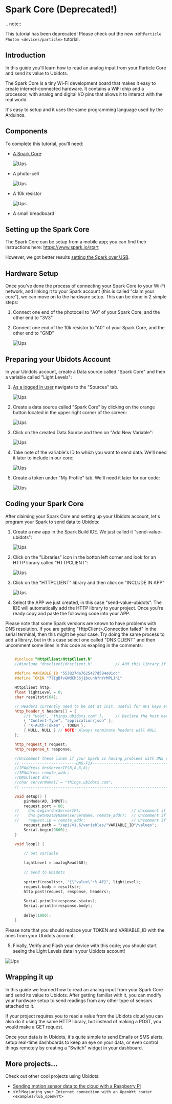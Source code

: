 
# Spark Core (Deprecated!)


.. note::

   This tutorial has been deprecated! Please check out the new :ref:`Particle Photon <devices/particle>` tutorial.



## Introduction

In this guide you'll learn how to read an analog input from your Particle Core and send its value to Ubidots.

The Spark Core is a tiny Wi-Fi development board that makes it easy to create internet-connected hardware. It contains a WiFi chip and a processor, with analog and digital I/O pins that allows it to interact with the real world. 

It's easy to setup and it uses the same programming language used by the Arduinos.

## Components


To complete this tutorial, you'll need:

* [A Spark Core](https://www.spark.io/dev-kits):

    ![Ups](../images/devices/sparkcore.jpg)
    
* A photo-cell
   
    ![Ups](../images/devices/photocell.png)
    
* A 10k resistor
   
    ![Ups](../images/devices/1kresistor.png)
    
* A small breadboard

## Setting up the Spark Core


The Spark Core can be setup from a mobile app; you can find their instructions here: https://www.spark.io/start

However, we got better results [setting the Spark over USB](http://docs.spark.io/connect/).


## Hardware Setup


Once you've done the process of connecting your Spark Core to your Wi-Fi network, and linking it to your Spark account (this is called "claim your core"), we can move on to the hardware setup. This can be done in 2 simple steps:

1. Connect one end of the photocell to "A0" of your Spark Core, and the other end to "3V3" 

2. Connect one end of the 10k resistor to "A0" of your Spark Core, and the other end to "GND"

    ![Ups](../images/devices/sparkcore_setup.png)
    
## Preparing your Ubidots Account

In your Ubidots account, create a Data source called "Spark Core" and then a variable called "Light Levels":

1. [As a logged in user](http://app.ubidots.com/accounts/signin/) navigate to the "Sources" tab.

    ![Ups](../images/devices/sources.png)
    
2. Create a data source called "Spark Core" by clicking on the orange button located in the upper right corner of the screen:

    ![Ups](../images/devices/new-source.png)
    
3. Click on the created Data Source and then on "Add New Variable":

    ![Ups](../images/devices/sparkcore_newvar.png)
    
4. Take note of the variable's ID to which you want to send data. We'll need it later to include in our core:

    ![Ups](../images/devices/sparkcore_newvar2.png)

5. Create a token under "My Profile" tab. We'll need it later for our code:

    ![Ups](../images/devices/electricimp_token.png)
    
## Coding your Spark Core


After claiming your Spark Core and setting up your Ubidots account, let's program your Spark to send data to Ubidots:

1. Create a new app in the Spark Build IDE. We just called it "send-value-ubidots":

    ![Ups](../images/devices/spark_step1.jpg)
    
2. Click on the "Libraries" icon in the botton left corner and look for an HTTP library called "HTTPCLIENT":

    ![Ups](../images/devices/spark_step2.jpg)
    
3. Click on the "HTTPCLIENT" library and then click on "INCLUDE IN APP"

    ![Ups](../images/devices/spark_step3.jpg)
    
4. Select the APP we just created, in this case "send-value-ubidots". The IDE will automatically add the HTTP library to your project. Once you're ready copy and paste the following code into your APP. 

Please note that some Spark versions are known to have problems with DNS resolution. If you are getting "HttpClient>.Connection failed" in the serial terminal, then this might be your case. Try doing the same process to add a library, but in this case select one called "DNS CLIENT" and then uncomment some lines in this code as exapling in the comments:

```c++

    #include "HttpClient/HttpClient.h"
    //#include "dnsclient/dnsclient.h"          // Add this library if your Spark is having problems with DNS
    
    #define VARIABLE_ID "553827da7625427d584e01cc"
    #define TOKEN "7lIgBfvGWdCh56j1bcunhfnYrMPLJh1"

    HttpClient http;
    float lightLevel = 0;
    char resultstr[64];

    // Headers currently need to be set at init, useful for API keys etc.
    http_header_t headers[] = {
        //{ "Host", "things.ubidots.com" },     // Declare the host here if your Spark has DNS problems
        { "Content-Type", "application/json" },
        { "X-Auth-Token" , TOKEN },
        { NULL, NULL } // NOTE: Always terminate headers will NULL
    };

    http_request_t request;
    http_response_t response;

    //Uncomment these lines if your Spark is having problems with DNS resolution:
    // ------------------------DNS-FIX--------------------------------------------
    //IPAddress dnsServerIP(8,8,8,8);
    //IPAddress remote_addr;
    //DNSClient dns;
    //char serverName[] = "things.ubidots.com";
    // ---------------------------------------------------------------------------

    void setup() {
        pinMode(A0, INPUT);
        request.port = 80;
    //    dns.begin(dnsServerIP);                      // Uncomment if having DNS problems
    //    dns.getHostByName(serverName, remote_addr);  // Uncomment if having DNS problems
    //    request.ip = remote_addr;                    // Uncomment if having DNS problems
        request.path = "/api/v1.6/variables/"VARIABLE_ID"/values";
        Serial.begin(9600);
    }

    void loop() {

        // Get variable
    
        lightLevel = analogRead(A0);
    
        // Send to Ubidots
    
        sprintf(resultstr, "{\"value\":%.4f}", lightLevel);
        request.body = resultstr;
        http.post(request, response, headers);
    
        Serial.println(response.status);
        Serial.println(response.body);
    
        delay(1000);
    }

```


Please note that you should replace your TOKEN and VARIABLE_ID with the ones from your Ubidots account.

5. Finally, Verify and Flash your device with this code; you should start seeing the Light Levels data in your Ubidots account!

![Ups](../images/devices/spark_step4.jpg)
    
## Wrapping it up

In this guide we learned how to read an analog input from your Spark Core and send its value to Ubidots. After getting familiar with it, you can modify your hardware setup to send readings from any other type of sensors attached to it.

If your project requires you to read a value from the Ubidots cloud you can also do it using the same HTTP library, but instead of making a POST, you would make a GET request. 

Once your data is in Ubidots, it's quite simple to send Emails or SMS alerts, setup real-time dashboards to keep an eye on your data, or even control things remotely by creating a "Switch" widget in your dashboard.


## More projects...


Check out other cool projects using Ubidots:

* [Sending motion sensor data to the cloud with a Raspberry Pi](http://blog.ubidots.com/building-a-people-counter-with-raspberry-pi-and-ubidots)
* :ref:`Measuring your Internet connection with an OpenWrt router <examples/lua_openwrt>`